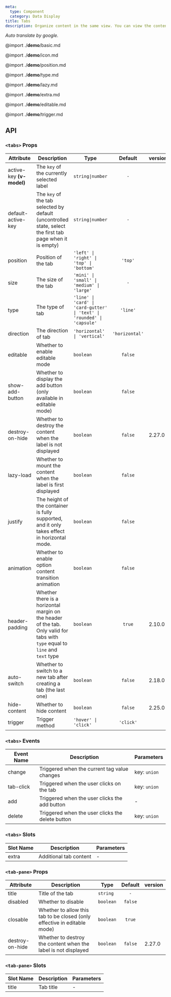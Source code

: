```yaml
meta:
  type: Component
  category: Data Display
title: Tabs
description: Organize content in the same view. You can view the content of one view at a time, and you can switch tabs to view other content.
```

*Auto translate by google.*

@import ./__demo__/basic.md

@import ./__demo__/icon.md

@import ./__demo__/position.md

@import ./__demo__/type.md

@import ./__demo__/lazy.md

@import ./__demo__/extra.md

@import ./__demo__/editable.md

@import ./__demo__/trigger.md

## API


### `<tabs>` Props

|Attribute|Description|Type|Default|version|
|---|---|---|:---:|:---|
|active-key **(v-model)**|The `key` of the currently selected label|`string\|number`|`-`||
|default-active-key|The `key` of the tab selected by default (uncontrolled state, select the first tab page when it is empty)|`string\|number`|`-`||
|position|Position of the tab|`'left' \| 'right' \| 'top' \| 'bottom'`|`'top'`||
|size|The size of the tab|`'mini' \| 'small' \| 'medium' \| 'large'`|`-`||
|type|The type of tab|`'line' \| 'card' \| 'card-gutter' \| 'text' \| 'rounded' \| 'capsule'`|`'line'`||
|direction|The direction of tab|`'horizontal' \| 'vertical'`|`'horizontal'`||
|editable|Whether to enable editable mode|`boolean`|`false`||
|show-add-button|Whether to display the add button (only available in editable mode)|`boolean`|`false`||
|destroy-on-hide|Whether to destroy the content when the label is not displayed|`boolean`|`false`|2.27.0|
|lazy-load|Whether to mount the content when the label is first displayed|`boolean`|`false`||
|justify|The height of the container is fully supported, and it only takes effect in horizontal mode.|`boolean`|`false`||
|animation|Whether to enable option content transition animation|`boolean`|`false`||
|header-padding|Whether there is a horizontal margin on the header of the tab. Only valid for tabs with `type` equal to `line` and `text` type|`boolean`|`true`|2.10.0|
|auto-switch|Whether to switch to a new tab after creating a tab (the last one)|`boolean`|`false`|2.18.0|
|hide-content|Whether to hide content|`boolean`|`false`|2.25.0|
|trigger|Trigger method|`'hover' \| 'click'`|`'click'`||
### `<tabs>` Events

|Event Name|Description|Parameters|
|---|---|---|
|change|Triggered when the current tag value changes|key: `union`|
|tab-click|Triggered when the user clicks on the tab|key: `union`|
|add|Triggered when the user clicks the add button|-|
|delete|Triggered when the user clicks the delete button|key: `union`|
### `<tabs>` Slots

|Slot Name|Description|Parameters|
|---|---|---|
|extra|Additional tab content|-|




### `<tab-pane>` Props

|Attribute|Description|Type|Default|version|
|---|---|---|:---:|:---|
|title|Title of the tab|`string`|`-`||
|disabled|Whether to disable|`boolean`|`false`||
|closable|Whether to allow this tab to be closed (only effective in editable mode)|`boolean`|`true`||
|destroy-on-hide|Whether to destroy the content when the label is not displayed|`boolean`|`false`|2.27.0|
### `<tab-pane>` Slots

|Slot Name|Description|Parameters|
|---|---|---|
|title|Tab title|-|


